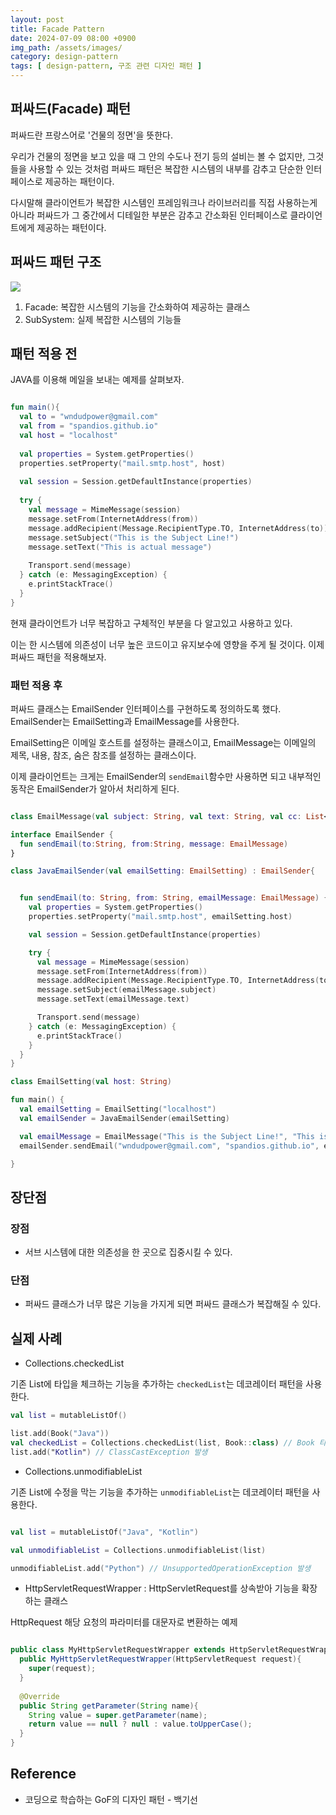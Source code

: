 ```yaml
---
layout: post
title: Facade Pattern
date: 2024-07-09 08:00 +0900
img_path: /assets/images/
category: design-pattern
tags: [ design-pattern, 구조 관련 디자인 패턴 ]
---
```


## 퍼싸드(Facade) 패턴

퍼싸드란 프랑스어로 '건물의 정면'을 뜻한다. 

우리가 건물의 정면을 보고 있을 때 그 안의 수도나 전기 등의 설비는 볼 수 없지만, 그것들을 사용할 수 있는 것처럼 퍼싸드 패턴은 복잡한 시스템의 내부를 감추고 단순한 인터페이스로 제공하는 패턴이다.

다시말해 클라이언트가 복잡한 시스템인 프레임워크나 라이브러리를 직접 사용하는게 아니라 퍼싸드가 그 중간에서 디테일한 부분은 감추고 간소화된 인터페이스로 클라이언트에게 제공하는 패턴이다.

## 퍼싸드 패턴 구조

![]({{site.url}}/assets/images/facade.png)

1. Facade: 복잡한 시스템의 기능을 간소화하여 제공하는 클래스
2. SubSystem: 실제 복잡한 시스템의 기능들

## 패턴 적용 전 

JAVA를 이용해 메일을 보내는 예제를 살펴보자.

```kotlin

fun main(){
  val to = "wndudpower@gmail.com"
  val from = "spandios.github.io"
  val host = "localhost"
  
  val properties = System.getProperties()
  properties.setProperty("mail.smtp.host", host)
  
  val session = Session.getDefaultInstance(properties)
  
  try {
    val message = MimeMessage(session)
    message.setFrom(InternetAddress(from))
    message.addRecipient(Message.RecipientType.TO, InternetAddress(to))
    message.setSubject("This is the Subject Line!")
    message.setText("This is actual message")
    
    Transport.send(message)
  } catch (e: MessagingException) {
    e.printStackTrace()
  }
}


```

현재 클라이언트가 너무 복잡하고 구체적인 부분을 다 알고있고 사용하고 있다. 

이는 한 시스템에 의존성이 너무 높은 코드이고 유지보수에 영향을 주게 될 것이다. 이제 퍼싸드 패턴을 적용해보자. 

### 패턴 적용 후

퍼싸드 클래스는 EmailSender 인터페이스를 구현하도록 정의하도록 했다. EmailSender는 EmailSetting과 EmailMessage를 사용한다.

EmailSetting은 이메일 호스트를 설정하는 클래스이고, EmailMessage는 이메일의 제목, 내용, 참조, 숨은 참조를 설정하는 클래스이다.

이제 클라이언트는 크게는 EmailSender의 `sendEmail`함수만 사용하면 되고 내부적인 동작은 EmailSender가 알아서 처리하게 된다.

```kotlin

class EmailMessage(val subject: String, val text: String, val cc: List<String>?, val bcc: List<String>?)

interface EmailSender {
  fun sendEmail(to:String, from:String, message: EmailMessage)
}

class JavaEmailSender(val emailSetting: EmailSetting) : EmailSender{


  fun sendEmail(to: String, from: String, emailMessage: EmailMessage) {
    val properties = System.getProperties()
    properties.setProperty("mail.smtp.host", emailSetting.host)

    val session = Session.getDefaultInstance(properties)

    try {
      val message = MimeMessage(session)
      message.setFrom(InternetAddress(from))
      message.addRecipient(Message.RecipientType.TO, InternetAddress(to))
      message.setSubject(emailMessage.subject)
      message.setText(emailMessage.text)

      Transport.send(message)
    } catch (e: MessagingException) {
      e.printStackTrace()
    }
  }
}

class EmailSetting(val host: String)

fun main() {
  val emailSetting = EmailSetting("localhost")
  val emailSender = JavaEmailSender(emailSetting)

  val emailMessage = EmailMessage("This is the Subject Line!", "This is actual message", null, null)
  emailSender.sendEmail("wndudpower@gmail.com", "spandios.github.io", emailMessage)

}

```



## 장단점

### 장점

- 서브 시스템에 대한 의존성을 한 곳으로 집중시킬 수 있다.


### 단점 

- 퍼싸드 클래스가 너무 많은 기능을 가지게 되면 퍼싸드 클래스가 복잡해질 수 있다.


## 실제 사례

- Collections.checkedList

기존 List에 타입을 체크하는 기능을 추가하는 `checkedList`는 데코레이터 패턴을 사용한다. 

```kotlin
val list = mutableListOf()

list.add(Book("Java"))
val checkedList = Collections.checkedList(list, Book::class) // Book 타입만 추가할 수 있는 리스트
list.add("Kotlin") // ClassCastException 발생


```

- Collections.unmodifiableList

기존 List에 수정을 막는 기능을 추가하는 `unmodifiableList`는 데코레이터 패턴을 사용한다.

```kotlin

val list = mutableListOf("Java", "Kotlin")

val unmodifiableList = Collections.unmodifiableList(list)

unmodifiableList.add("Python") // UnsupportedOperationException 발생

```

- HttpServletRequestWrapper : HttpServletRequest를 상속받아 기능을 확장하는 클래스 

HttpRequest 해당 요청의 파라미터를 대문자로 변환하는 예제

```java

public class MyHttpServletRequestWrapper extends HttpServletRequestWrapper{
  public MyHttpServletRequestWrapper(HttpServletRequest request){
    super(request);
  }
  
  @Override
  public String getParameter(String name){
    String value = super.getParameter(name);
    return value == null ? null : value.toUpperCase();
  }
}

```


## Reference

- 코딩으로 학습하는 GoF의 디자인 패턴 - 백기선




